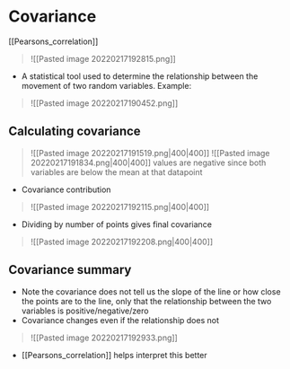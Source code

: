 # Covariance 
[[Pearsons_correlation]]
>![[Pasted image 20220217192815.png]]
- A statistical tool used to determine the relationship between the movement of two random variables. Example:
>![[Pasted image 20220217190452.png]]
## Calculating covariance
>![[Pasted image 20220217191519.png|400|400]]
>![[Pasted image 20220217191834.png|400|400]]
values are negative since both variables are below the mean at that datapoint
- Covariance contribution
>![[Pasted image 20220217192115.png|400|400]]
- Dividing by number of points gives final covariance
>![[Pasted image 20220217192208.png|400|400]]
## Covariance summary
- Note the covariance does not tell us the slope of the line or how close the points are to the line, only that the relationship between the two variables is positive/negative/zero
- Covariance changes even if the relationship does not 
>![[Pasted image 20220217192933.png]]
- [[Pearsons_correlation]] helps interpret this better